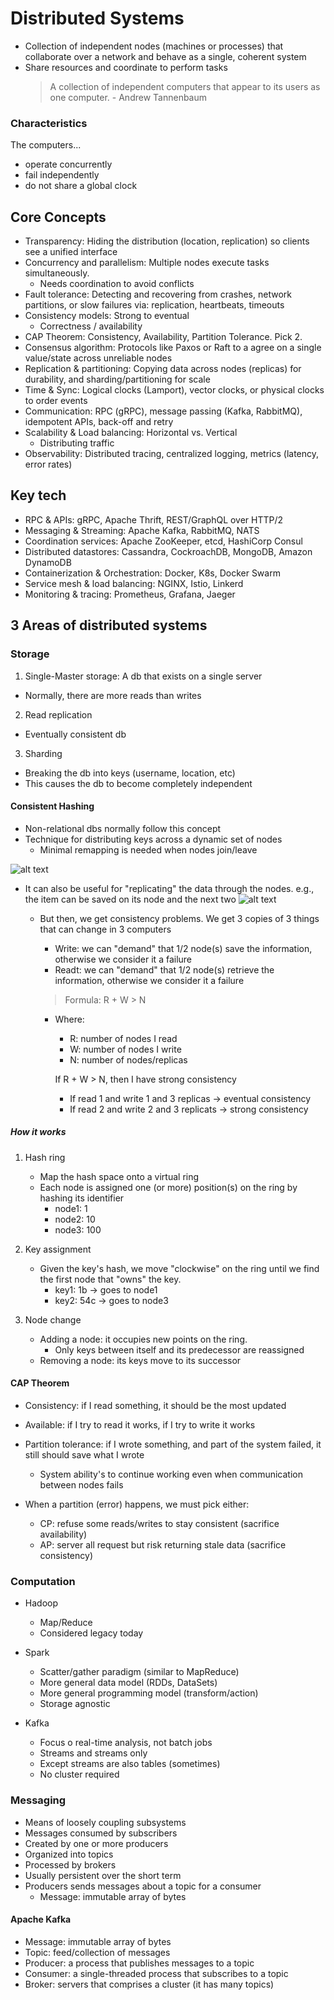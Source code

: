 # Distributed Systems

- Collection of independent nodes (machines or processes) that collaborate over a network and behave as a single, coherent system
- Share resources and coordinate to perform tasks
  > A collection of independent computers that appear to its users as one computer. - Andrew Tannenbaum

### Characteristics

The computers...

- operate concurrently
- fail independently
- do not share a global clock

## Core Concepts

- Transparency: Hiding the distribution (location, replication) so clients see a unified interface
- Concurrency and parallelism: Multiple nodes execute tasks simultaneously.
  - Needs coordination to avoid conflicts
- Fault tolerance: Detecting and recovering from crashes, network partitions, or slow failures via: replication, heartbeats, timeouts
- Consistency models: Strong to eventual
  - Correctness / availability
- CAP Theorem: Consistency, Availability, Partition Tolerance. Pick 2.
- Consensus algorithm: Protocols like Paxos or Raft to a agree on a single value/state across unreliable nodes
- Replication & partitioning: Copying data across nodes (replicas) for durability, and sharding/partitioning for scale
- Time & Sync: Logical clocks (Lamport), vector clocks, or physical clocks to order events
- Communication: RPC (gRPC), message passing (Kafka, RabbitMQ), idempotent APIs, back-off and retry
- Scalability & Load balancing: Horizontal vs. Vertical
  - Distributing traffic
- Observability: Distributed tracing, centralized logging, metrics (latency, error rates)

## Key tech

- RPC & APIs: gRPC, Apache Thrift, REST/GraphQL over HTTP/2
- Messaging & Streaming: Apache Kafka, RabbitMQ, NATS
- Coordination services: Apache ZooKeeper, etcd, HashiCorp Consul
- Distributed datastores: Cassandra, CockroachDB, MongoDB, Amazon DynamoDB
- Containerization & Orchestration: Docker, K8s, Docker Swarm
- Service mesh & load balancing: NGINX, Istio, Linkerd
- Monitoring & tracing: Prometheus, Grafana, Jaeger

## 3 Areas of distributed systems

### Storage

1. Single-Master storage: A db that exists on a single server

- Normally, there are more reads than writes

2. Read replication

- Eventually consistent db

3. Sharding

- Breaking the db into keys (username, location, etc)
- This causes the db to become completely independent

#### Consistent Hashing

- Non-relational dbs normally follow this concept
- Technique for distributing keys across a dynamic set of nodes
  - Minimal remapping is needed when nodes join/leave

![alt text](image-3.png)

- It can also be useful for "replicating" the data through the nodes. e.g., the item can be saved on its node and the next two
  ![alt text](image-4.png)

  - But then, we get consistency problems. We get 3 copies of 3 things that can change in 3 computers

    - Write: we can "demand" that 1/2 node(s) save the information, otherwise we consider it a failure
    - Readt: we can "demand" that 1/2 node(s) retrieve the information, otherwise we consider it a failure

    > Formula: R + W > N

    - Where:

      - R: number of nodes I read
      - W: number of nodes I write
      - N: number of nodes/replicas

      If R + W > N, then I have strong consistency

      - If read 1 and write 1 and 3 replicas -> eventual consistency
      - If read 2 and write 2 and 3 replicats -> strong consistency

##### How it works

1. Hash ring

   - Map the hash space onto a virtual ring
   - Each node is assigned one (or more) position(s) on the ring by hashing its identifier
     - node1: 1
     - node2: 10
     - node3: 100

2. Key assignment

   - Given the key's hash, we move "clockwise" on the ring until we find the first node that "owns" the key.
     - key1: 1b -> goes to node1
     - key2: 54c -> goes to node3

3. Node change
   - Adding a node: it occupies new points on the ring.
     - Only keys between itself and its predecessor are reassigned
   - Removing a node: its keys move to its successor

#### CAP Theorem

- Consistency: if I read something, it should be the most updated
- Available: if I try to read it works, if I try to write it works
- Partition tolerance: if I wrote something, and part of the system failed, it still should save what I wrote

  - System ability's to continue working even when communication between nodes fails

- When a partition (error) happens, we must pick either:
  - CP: refuse some reads/writes to stay consistent (sacrifice availability)
  - AP: server all request but risk returning stale data (sacrifice consistency)

### Computation

- Hadoop

  - Map/Reduce
  - Considered legacy today

- Spark

  - Scatter/gather paradigm (similar to MapReduce)
  - More general data model (RDDs, DataSets)
  - More general programming model (transform/action)
  - Storage agnostic

- Kafka
  - Focus o real-time analysis, not batch jobs
  - Streams and streams only
  - Except streams are also tables (sometimes)
  - No cluster required

### Messaging

- Means of loosely coupling subsystems
- Messages consumed by subscribers
- Created by one or more producers
- Organized into topics
- Processed by brokers
- Usually persistent over the short term
- Producers sends messages about a topic for a consumer
  - Message: immutable array of bytes

#### Apache Kafka

- Message: immutable array of bytes
- Topic: feed/collection of messages
- Producer: a process that publishes messages to a topic
- Consumer: a single-threaded process that subscribes to a topic
- Broker: servers that comprises a cluster (it has many topics)
